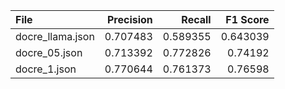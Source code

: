 | File             |   Precision |   Recall |   F1 Score |
|:-----------------|------------:|---------:|-----------:|
| docre_llama.json |    0.707483 | 0.589355 |   0.643039 |
| docre_05.json    |    0.713392 | 0.772826 |   0.74192  |
| docre_1.json     |    0.770644 | 0.761373 |   0.76598  |